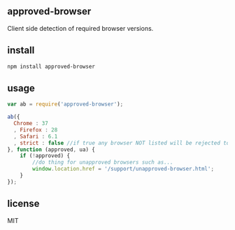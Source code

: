 approved-browser
----------------

Client side detection of required browser versions.

install
-------

```bash
npm install approved-browser
```

usage
-----

```js
var ab = require('approved-browser');

ab({
  Chrome : 37
  , Firefox : 28
  , Safari : 6.1
  , strict : false //if true any browser NOT listed will be rejected too.
}, function (approved, ua) {
	if (!approved) {
		//do thing for unapproved browsers such as...
		window.location.href = '/support/unapproved-browser.html';
	}
});
```

license
-------

MIT
